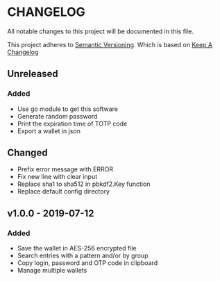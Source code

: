# CHANGELOG

All notable changes to this project will be documented in this file.

This project adheres to [Semantic Versioning](http://semver.org/).
Which is based on [Keep A Changelog](http://keepachangelog.com/)

## Unreleased

### Added

- Use go module to get this software
- Generate random password
- Print the expiration time of TOTP code
- Export a wallet in json

## Changed

- Prefix error message with ERROR 
- Fix new line with clear input
- Replace sha1 to sha512 in pbkdf2.Key function
- Replace default config directory

## v1.0.0 - 2019-07-12

### Added

- Save the wallet in AES-256 encrypted file
- Search entries with a pattern and/or by group
- Copy login, password and OTP code in clipboard
- Manage multiple wallets
